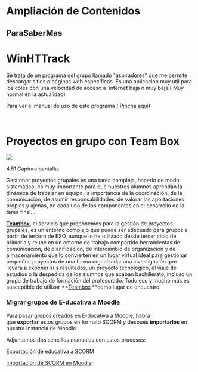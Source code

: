 
# Ampliación de Contenidos

## ParaSaberMas

# WinHTTrack

Se trata de un programa del grupo llamado "aspiradores" que me permite descargar sitios o páginas web específicas. Es una aplicación muy útil para los coles con una velocidad de acceso a  internet baja o muy baja.( Muy normal en la actualidad)

Para ver el manual de uso de este programa [( Pincha aquí)](http://dl.dropboxusercontent.com/u/3128937/manual.WinHTTrack.pdf)

 

# Proyectos en grupo con Team Box


![](http://www.catedu.es/facilytic/wp-content/uploads/2013/11/teambox.png)

4.51.Captura pantalla.

Gestionar proyectos grupales es una tarea compleja, hacerlo de modo sistemático, es muy importante para que nuestros alumnos aprendan la dinámica de trabajar en equipo, la importancia de la coordinación, de la comunicación, de asumir responsabilidades, de valorar las aportaciones propias y ajenas, de cada uno de los componentes en el desarrollo de la tarea final…

**[Teambox](https://teambox.com/#!/)**, el servicio que proponemos para la gestión de proyectos grupales, es un entorno complejo que puede ser adecuado para grupos a partir de tercero de ESO, aunque lo he utilizado desde tercer ciclo de primaria y reúne en un entorno de trabajo compartido herramientas de comunicación, de planificación, de intercambio de organización y de almacenamiento que lo convierten en un lugar virtual ideal para gestionar pequeños proyectos de una forma organizada: una investigación que llevará a exponer sus resultados, un proyecto tecnológico, el viaje de estudios o la despedida de los alumnos que acaban bachillerato, incluso un grupo de trabajo de formación del profesorado. Todo eso y mucho más es susceptible de utilizar **[Teambox](https://teambox.com/#!/) **como lugar de encuentro.

### Migrar grupos de E-ducativa a Moodle

Para pasar grupos creados en E-ducativa a Moodle, habrá que **exportar** estos grupos en formato SCORM y después **importarlos** en nuestra instancia de Moodle.

Adjuntamos dos sencillos manuales con estos procesos:

[Exportación de educativa a SCORM](http://www.catedu.es/facilytic/wp-content/uploads/2013/06/exportar-educativa-SCORM.pdf)

[Importación de SCORM en Moodle](http://www.catedu.es/facilytic/wp-content/uploads/2013/06/importar-SCORM-moodle.pdf)

